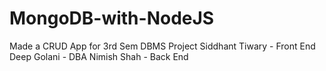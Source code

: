 # MongoDB-with-NodeJS
Made a CRUD App for 3rd Sem DBMS Project
Siddhant Tiwary - Front End
Deep Golani - DBA
Nimish Shah - Back End
